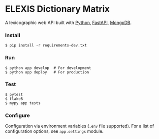 ELEXIS Dictionary Matrix
========================

A lexicographic web API built with [Python], [FastAPI], [MongoDB].

[Python]: https://www.python.org
[FastAPI]: https://fastapi.tiangolo.com
[MongoDB]: https://www.mongodb.com

### Install

    $ pip install -r requirements-dev.txt

### Run

    $ python app develop  # For development
    $ python app deploy   # For production

### Test

    $ pytest
    $ flake8
    $ mypy app tests

### Configure

Configuration via environment variables (`.env` file supported).
For a list of configuration options, see `app.settings` module.
